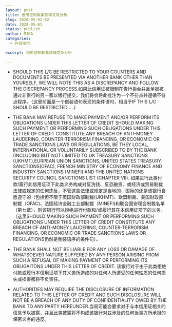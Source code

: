```yaml
---
layout: post
title: 信用证制裁条款译文及分析
slug: 2020-05-01-02
date: 2020-05-01
status: publish
author: MIKA
categories: 
  - 外贸技巧

excerpt: 信用证制裁条款译文及分析

---
```


- SHOULD THIS L/C BE RESTRICTED TO YOUR COUNTERS AND DOCUMENTS  BE PRESENTED VIA ANOTHER BANK OTHER THAN YOURSELF, WE WILL NOTE THIS AS A DISCREPANCY AND FOLLOW THE DISCREPANCY PROCESS.如果此信用证被限制在贵行柜台并且单据被通过非贵行的另一家以银行提交，我们将会将此批注为一个不符点并遵循不符点程序。（这里前面是一个倒装语句表现的条件语句，相当于IF THIS L/C SHOULD BE RESTRICTED ….)

- THE BANK MAY REFUSE TO MAKE PAYMENT AND/OR PERFORM ITS OBLIGATIONS UNDER THIS LETTER OF CREDIT SHOULD MAKING SUCH PAYMENT OR PERFORMING SUCH OBLIGATIONS UNDER THIS LETTER OF CREDIT CONSTITUTE ANY BREACH OF ANTI-MONEY LAUDERING, COUNTER-TERRORISM FINANCING, OR ECONOMIC OR TRADE SANCTIONS LAWS OR REGULATIONS, BE THEY LOCAL, INTERNATIONAL OR VOLUNTARILY SUBSCRIBED TO BY THE BANK (INCLUDING BUT NOT LIMITED TO UK TREASURY SANCTIONS (UKHMT),EURPEAN UNION SANCTIONS, UNITED STATES TREASURY SANCTIONS(OFAC), FRENCH MINISTRY OF ECONOMY FINANCE AND INDUSTRY  SANCTIONS (MINEFI) AND THE UNITED NATIONS SECURITY COUNCIL SANCTIONS LIST (CHAPTER VII). 如果进行此类付款/履行此信用证项下此类义务构成对反洗钱、反恐融资、或经济或贸易制裁法律或规定的任何违反，不管这些法律或规定是当地的、国际的还是该银行自愿遵守的（包括但不限于英国财政部制裁(UKHMT)、欧盟制裁、美国财政部制裁（OFAC)、法国经济金融工业部制裁（MINEFI)和联合国安理会制裁名单（第七章），则该银行可以拒绝进行付款和/或履行其在本信用证项下的义务。（这里SHOULD MAKING SUCH PAYMENT OR PERFORMING SUCH OBLIGATIONS UNDER THIS LETTER OF CREDIT CONSTITUTE ANY BREACH OF ANTI-MONEY LAUDERING, COUNTER-TERRORISM FINANCING, OR ECONOMIC OR TRADE SANCTIONS LAWS OR REGULATIONS仍然是倒装语序的条件句）。

- THE BANK SHALL NOT BE LIABLE FOR ANY LOSS OR DAMAGE OF WHATSOEVER NATURE SUFFERED BY ANY PERSON ARISING FROM SUCH A REFUSAL OF  MAKING  PAYMENT OR PERFORMING ITS OBLIGAITONS UNDER THIS LETTER OF CREDIT. 该银行对于由于此类拒绝付款或履行本信用证项下其义务所造成的对任何人所遭受的任何性质的任何损失或损害都将不负责任。

- AUTHORITIES MAY REQUIRE THE DISCLOSURE OF INFORMATION RELATED TO THIS LETTER OF CREDIT AND SUCH DISCLOSURE WILL NOT BE A BREACH OF ANY DUTY OF CONFIDENTIALITY OWED BY THE BANK TO ANY PARTY HEREUNDER.当局可能会要求对于与本信用证相关的信息予以披露，并且此类披露将不构成该银行对兹涉及的任何当事方所承担的保密义务的违反。
